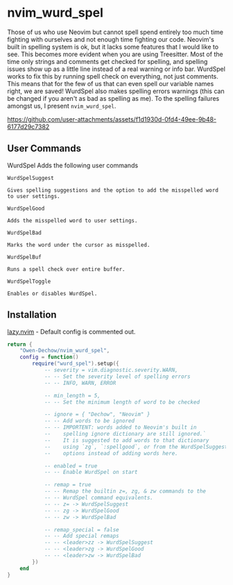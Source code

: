 # nvim_wurd_spel

Those of us who use Neovim but cannot spell spend entirely too much time fighting with
ourselves and not enough time fighting our code. Neovim's built in spelling system is ok,
but it lacks some features that I would like to see. This becomes more evident when you
are using Treesitter. Most of the time only strings and comments get checked for spelling,
and spelling issues show up as a little line instead of a real warning or info bar.
WurdSpel works to fix this by running spell check on everything, not just comments. This
means that for the few of us that can even spell our variable names right, we are saved!
WurdSpel also makes spelling errors warnings (this can be changed if you aren't as bad as
spelling as me). To the spelling failures amongst us, I present `nvim_wurd_spel`.


https://github.com/user-attachments/assets/f1d1930d-0fd4-49ee-9b48-6177d29c7382


## User Commands

WurdSpel Adds the following user commands

`WurdSpelSuggest`

    Gives spelling suggestions and the option to add the misspelled word to user settings.

`WurdSpelGood`

    Adds the misspelled word to user settings.

`WurdSpelBad`

    Marks the word under the cursor as misspelled.

`WurdSpelBuf`

    Runs a spell check over entire buffer.

`WurdSpelToggle`

    Enables or disables WurdSpel.

## Installation

[lazy.nvim](https://github.com/folke/lazy.nvim) - Default config is commented out.
```lua
return {
    "Owen-Dechow/nvim_wurd_spel",
    config = function()
        require("wurd_spel").setup({
            -- severity = vim.diagnostic.severity.WARN,
            -- -- Set the severity level of spelling errors
            -- -- INFO, WARN, ERROR

            -- min_length = 5,
            -- -- Set the minimum length of word to be checked

            -- ignore = { "Dechow", "Neovim" }
            -- -- Add words to be ignored
            -- -- IMPORTENT: words added to Neovim's built in
            --    spelling ignore dictionary are still ignored.`
            --    It is suggested to add words to that dictionary
            --    using `zg`, `:spellgood`, or from the WurdSpelSuggest
            --    options instead of adding words here.

            -- enabled = true
            -- -- Enable WurdSpel on start

            -- remap = true
            -- -- Remap the builtin z=, zg, & zw commands to the
            -- -- WurdSpel command equivalents.
            -- -- z= -> WurdSpelSuggest
            -- -- zg -> WurdSpelGood
            -- -- zw -> WurdSpelBad

            -- remap_special = false
            -- -- Add special remaps
            -- -- <leader>zz -> WurdSpelSuggest
            -- -- <leader>zg -> WurdSpelGood
            -- -- <leader>zw -> WurdSpelBad
        })
    end
}
```
